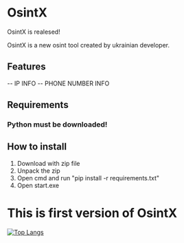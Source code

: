 # OsintX
OsintX is realesed!

OsintX is a new osint tool created by ukrainian developer.

## Features

-- IP INFO
-- PHONE NUMBER INFO

## Requirements

### Python must be downloaded!

## How to install

1. Download with zip file
2. Unpack the zip
3. Open cmd and run "pip install -r requirements.txt"
4. Open start.exe

# This is first version of OsintX

[![Top Langs](https://github-readme-stats.vercel.app/api/top-langs/?IArepetsky=anuraghazra&layout=compact)](https://github.com/anuraghazra/github-readme-stats)
